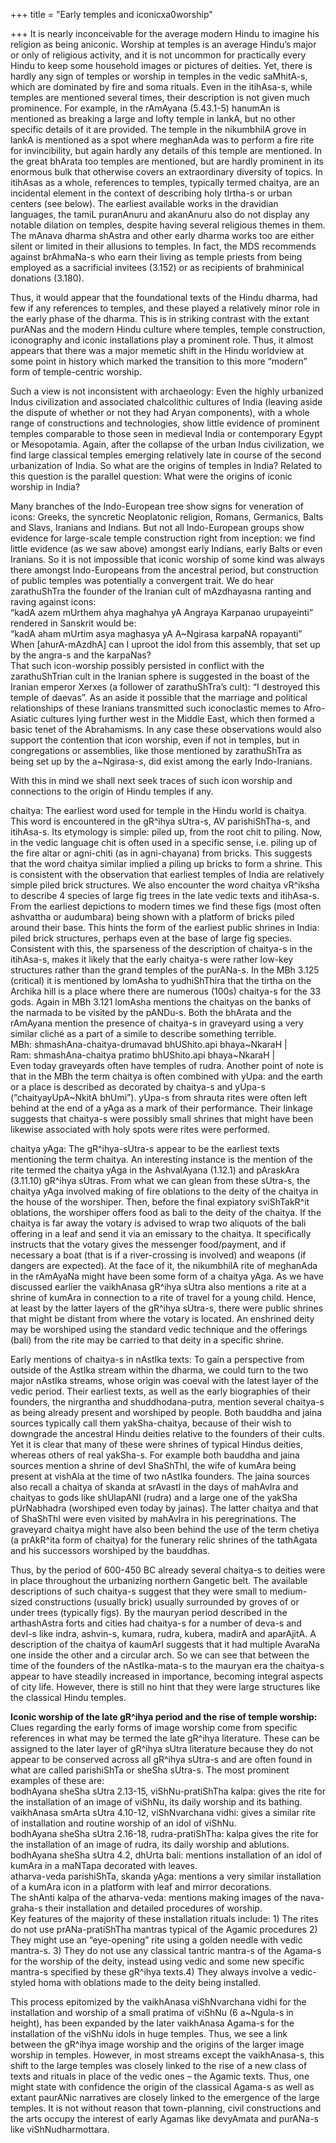 +++
title = "Early temples and iconicxa0worship"

+++
It is nearly inconceivable for the average modern Hindu to imagine his
religion as being aniconic. Worship at temples is an average Hindu’s
major or only of religious activity, and it is not uncommon for
practically every Hindu to keep some household images or pictures of
deities. Yet, there is hardly any sign of temples or worship in temples
in the vedic saMhitA-s, which are dominated by fire and soma rituals.
Even in the itihAsa-s, while temples are mentioned several times, their
description is not given much prominence. For example, in the rAmAyana
(5.43.1-5) hanumAn is mentioned as breaking a large and lofty temple in
lankA, but no other specific details of it are provided. The temple in
the nikumbhilA grove in lankA is mentioned as a spot where meghanAda was
to perform a fire rite for invincibility, but again hardly any details
of this temple are mentioned. In the great bhArata too temples are
mentioned, but are hardly prominent in its enormous bulk that otherwise
covers an extraordinary diversity of topics. In itihAsas as a whole,
references to temples, typically termed chaitya, are an incidental
element in the context of describing holy tIrtha-s or urban centers (see
below). The earliest available works in the dravidian languages, the
tamiL puranAnuru and akanAnuru also do not display any notable dilation
on temples, despite having several religious themes in them. The mAnava
dharma shAstra and other early dharma works too are either silent or
limited in their allusions to temples. In fact, the MDS recommends
against brAhmaNa-s who earn their living as temple priests from being
employed as a sacrificial invitees (3.152) or as recipients of
brahminical donations (3.180).

Thus, it would appear that the foundational texts of the Hindu dharma,
had few if any references to temples, and these played a relatively
minor role in the early phase of the dharma. This is in striking
contrast with the extant purANas and the modern Hindu culture where
temples, temple construction, iconography and iconic installations play
a prominent role. Thus, it almost appears that there was a major memetic
shift in the Hindu worldview at some point in history which marked the
transition to this more “modern” form of temple-centric worship.

Such a view is not inconsistent with archaeology: Even the highly
urbanized Indus civilization and associated chalcolithic cultures of
India (leaving aside the dispute of whether or not they had Aryan
components), with a whole range of constructions and technologies, show
little evidence of prominent temples comparable to those seen in
medieval India or contemporary Egypt or Mesopotamia. Again, after the
collapse of the urban Indus civilization, we find large classical
temples emerging relatively late in course of the second urbanization of
India. So what are the origins of temples in India? Related to this
question is the parallel question: What were the origins of iconic
worship in India?

Many branches of the Indo-European tree show signs for veneration of
icons: Greeks, the syncretic Neoplatonic religion, Romans, Germanics,
Balts and Slavs, Iranians and Indians. But not all Indo-European groups
show evidence for large-scale temple construction right from inception:
we find little evidence (as we saw above) amongst early Indians, early
Balts or even Iranians. So it is not impossible that iconic worship of
some kind was always there amongst Indo-Europeans from the ancestral
period, but construction of public temples was potentially a convergent
trait. We do hear zarathuShTra the founder of the Iranian cult of
mAzdhayasna ranting and raving against icons:  
“kadA azem mUrthem ahya maghahya yA Angraya Karpanao urupayeinti”  
rendered in Sanskrit would be:  
“kadA aham mUrtim asya maghasya yA A\~Ngirasa karpaNA ropayanti”  
When \[ahurA-mAzdhA\] can I uproot the idol from this assembly, that set
up by the angra-s and the karpaNas?  
That such icon-worship possibly persisted in conflict with the
zarathuShTrian cult in the Iranian sphere is suggested in the boast of
the Iranian emperor Xerxes (a follower of zarathuShTra’s cult): “I
destroyed this temple of daevas”. As an aside it possible that the
marriage and political relationships of these Iranians transmitted such
iconoclastic memes to Afro-Asiatic cultures lying further west in the
Middle East, which then formed a basic tenet of the Abrahamisms. In any
case these observations would also support the contention that icon
worship, even if not in temples, but in congregations or assemblies,
like those mentioned by zarathuShTra as being set up by the
a\~Ngirasa-s, did exist among the early Indo-Iranians.

With this in mind we shall next seek traces of such icon worship and
connections to the origin of Hindu temples if any.

chaitya: The earliest word used for temple in the Hindu world is
chaitya. This word is encountered in the gR^ihya sUtra-s, AV
parishiShTha-s, and itihAsa-s. Its etymology is simple: piled up, from
the root chit to piling. Now, in the vedic language chit is often used
in a specific sense, i.e. piling up of the fire altar or agni-chiti (as
in agni-chayana) from bricks. This suggests that the word chaitya
similar implied a piling up bricks to form a shrine. This is consistent
with the observation that earliest temples of India are relatively
simple piled brick structures. We also encounter the word chaitya
vR^iksha to describe 4 species of large fig trees in the late vedic
texts and itihAsa-s. From the earliest depictions to modern times we
find these figs (most often ashvattha or audumbara) being shown with a
platform of bricks piled around their base. This hints the form of the
earliest public shrines in India: piled brick structures, perhaps even
at the base of large fig species. Consistent with this, the sparseness
of the description of chaitya-s in the itihAsa-s, makes it likely that
the early chaitya-s were rather low-key structures rather than the grand
temples of the purANa-s. In the MBh 3.125 (critical) it is mentioned by
lomAsha to yudhiShThira that the tirtha on the Archika hill is a place
where there are numerous (100s) chaitya-s for the 33 gods. Again in MBh
3.121 lomAsha mentions the chaityas on the banks of the narmada to be
visited by the pANDu-s. Both the bhArata and the rAmAyana mention the
presence of chaitya-s in graveyard using a very similar cliché as a part
of a simile to describe something terrible.  
MBh: shmashAna-chaitya-drumavad bhUShito.api bhaya\~NkaraH |  
Ram: shmashAna-chaitya pratimo bhUShito.api bhaya\~NkaraH |  
Even today graveyards often have temples of rudra. Another point of note
is that in the MBh the term chaitya is often combined with yUpa: and the
earth or a place is described as decorated by chaitya-s and yUpa-s
(“chaityayUpA\~NkitA bhUmi”). yUpa-s from shrauta rites were often
left behind at the end of a yAga as a mark of their performance. Their
linkage suggests that chaitya-s were possibly small shrines that might
have been likewise associated with holy spots were rites were performed.

chaitya yAga: The gR^ihya-sUtra-s appear to be the earliest texts
mentioning the term chaitya. An interesting instance is the mention of
the rite termed the chaitya yAga in the AshvalAyana (1.12.1) and
pAraskAra (3.11.10) gR^ihya sUtras. From what we can glean from these
sUtra-s, the chaitya yAga involved making of fire oblations to the deity
of the chaitya in the house of the worshiper. Then, before the final
expiatory sviShTakR^it oblations, the worshiper offers food as bali to
the deity of the chaitya. If the chaitya is far away the votary is
advised to wrap two aliquots of the bali offering in a leaf and send it
via an emissary to the chaitya. It specifically instructs that the
votary gives the messenger food/payment, and if necessary a boat (that
is if a river-crossing is involved) and weapons (if dangers are
expected). At the face of it, the nikumbhilA rite of meghanAda in the
rAmAyaNa might have been some form of a chaitya yAga. As we have
discussed earlier the vaikhAnasa gR^ihya sUtra also mentions a rite at a
shrine of kumAra in connection to a rite of travel for a young child.
Hence, at least by the latter layers of the gR^ihya sUtra-s, there were
public shrines that might be distant from where the votary is located.
An enshrined deity may be worshiped using the standard vedic technique
and the offerings (bali) from the rite may be carried to that deity in a
specific shrine.

Early mentions of chaitya-s in nAstIka texts: To gain a perspective from
outside of the AstIka stream within the dharma, we could turn to the two
major nAstIka streams, whose origin was coeval with the latest layer of
the vedic period. Their earliest texts, as well as the early biographies
of their founders, the nirgrantha and shuddhodana-putra, mention several
chaitya-s as being already present and worshiped by people. Both bauddha
and jaina sources typically call them yakSha-chaitya, because of their
wish to downgrade the ancestral Hindu deities relative to the founders
of their cults. Yet it is clear that many of these were shrines of
typical Hindus deities, whereas others of real yakSha-s. For example
both bauddha and jaina sources mention a shrine of devI ShaShThI, the
wife of kumAra being present at vishAla at the time of two nAstIka
founders. The jaina sources also recall a chaitya of skanda at srAvastI
in the days of mahAvIra and chaityas to gods like shUlapANI (rudra) and
a large one of the yakSha pUrNabhadra (worshiped even today by jainas).
The latter chaitya and that of ShaShThI were even visited by mahAvIra in
his peregrinations. The graveyard chaitya might have also been behind
the use of the term chetiya (a prAkR^ita form of chaitya) for the
funerary relic shrines of the tathAgata and his successors worshiped by
the bauddhas.

Thus, by the period of 600-450 BC already several chaitya-s to deities
were in place throughout the urbanizing northern Gangetic belt. The
available descriptions of such chaitya-s suggest that they were small to
medium-sized constructions (usually brick) usually surrounded by groves
of or under trees (typically figs). By the mauryan period described in
the arthashAstra forts and cities had chaitya-s for a number of deva-s
and devI-s like indra, ashvin-s, kumara, rudra, kubera, madirA and
aparAjitA. A description of the chaitya of kaumArI suggests that it had
multiple AvaraNa one inside the other and a circular arch. So we can see
that between the time of the founders of the nAstIka-mata-s to the
mauryan era the chaitya-s appear to have steadily increased in
importance, becoming integral aspects of city life. However, there is
still no hint that they were large structures like the classical Hindu
temples.

**Iconic worship of the late gR^ihya period and the rise of temple
worship:** Clues regarding the early forms of image worship come from
specific references in what may be termed the late gR^ihya literature.
These can be assigned to the later layer of gR^ihya sUtra literature
because they do not appear to be conserved across all gR^ihya sUtra-s
and are often found in what are called parishiShTa or sheSha sUtra-s.
The most prominent examples of these are:  
bodhAyana sheSha sUtra 2.13-15, viShNu-pratiShTha kalpa: gives the rite
for the installation of an image of viShNu, its daily worship and its
bathing.  
vaikhAnasa smArta sUtra 4.10-12, viShNvarchana vidhi: gives a similar
rite of installation and routine worship of an idol of viShNu.  
bodhAyana sheSha sUtra 2.16-18, rudra-pratiShTha: kalpa gives the rite
for the installation of an image of rudra, its daily worship and
ablutions.  
bodhAyana sheSha sUtra 4.2, dhUrta bali: mentions installation of an
idol of kumAra in a maNTapa decorated with leaves.  
atharva-veda parishiShTa, skanda yAga: mentions a very similar
installation of a kumAra icon in a platform with leaf and mirror
decorations.  
The shAnti kalpa of the atharva-veda: mentions making images of the
nava-graha-s their installation and detailed procedures of worship.  
Key features of the majority of these installation rituals include: 1)
The rites do not use prANa-pratiShTha mantras typical of the Agamic
procedures 2) They might use an “eye-opening” rite using a golden needle
with vedic mantra-s. 3) They do not use any classical tantric mantra-s
of the Agama-s for the worship of the deity, instead using vedic and
some new specific mantra-s specified by these gR^ihya texts.4) They
always involve a vedic-styled homa with oblations made to the deity
being installed.

This process epitomized by the vaikhAnasa viShNvarchana vidhi for the
installation and worship of a small pratima of viShNu (6 a\~Ngula-s in
height), has been expanded by the later vaikhAnasa Agama-s for the
installation of the viShNu idols in huge temples. Thus, we see a link
between the gR^ihya image worship and the origins of the larger image
worship in temples. However, in most streams except the vaikhAnasa-s,
this shift to the large temples was closely linked to the rise of a new
class of texts and rituals in place of the vedic ones – the Agamic
texts. Thus, one might state with confidence the origin of the classical
Agama-s as well as extant paurANic narratives are closely linked to the
emergence of the large temples. It is not without reason that
town-planning, civil constructions and the arts occupy the interest of
early Agamas like devyAmata and purANa-s like viShNudharmottara.

